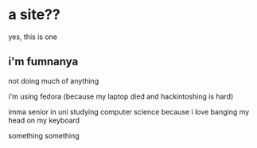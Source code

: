 # a site??

yes, this is one

## i'm fumnanya

not doing much of anything

i'm using fedora (because my laptop died and hackintoshing is hard)

imma senior in uni studying computer science because i love banging my head on my keyboard

something something <insert inspirational stuff>
